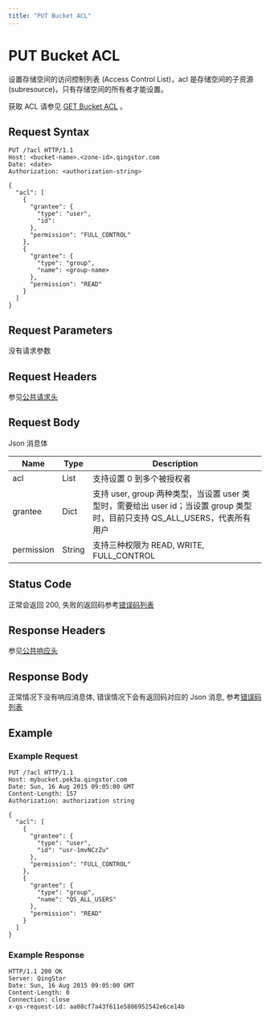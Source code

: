 ```yaml
---
title: "PUT Bucket ACL"
---
```


# PUT Bucket ACL

设置存储空间的访问控制列表 (Access Control List)，acl 是存储空间的子资源 (subresource)，只有存储空间的所有者才能设置。

获取 ACL 请参见 [GET Bucket ACL](../get_acl) 。

## Request Syntax

```http
PUT /?acl HTTP/1.1
Host: <bucket-name>.<zone-id>.qingstor.com
Date: <date>
Authorization: <authorization-string>

{
  "acl": [
    {
      "grantee": {
        "type": "user",
        "id":
      },
      "permission": "FULL_CONTROL"
    },
    {
      "grantee": {
        "type": "group",
        "name": <group-name>
      },
      "permission": "READ"
    }
  ]
}
```

## Request Parameters

没有请求参数

## Request Headers

参见[公共请求头](../../../common_header#请求头字段-request-header)

## Request Body

Json 消息体

| Name | Type | Description |
| --- | --- | --- |
| acl | List | 支持设置 0 到多个被授权者 |
| grantee | Dict | 支持 user, group 两种类型，当设置 user 类型时，需要给出 user id；当设置 group 类型时，目前只支持 QS_ALL_USERS，代表所有用户 |
| permission | String | 支持三种权限为 READ, WRITE, FULL_CONTROL |


## Status Code

正常会返回 200,  失败的返回码参考[错误码列表](../../../error_code/)

## Response Headers

参见[公共响应头](../../../common_header#响应头字段-response-header)

## Response Body

正常情况下没有响应消息体, 错误情况下会有返回码对应的 Json 消息, 参考[错误码列表](../../../error_code/)


## Example

### Example Request

```http
PUT /?acl HTTP/1.1
Host: mybucket.pek3a.qingstor.com
Date: Sun, 16 Aug 2015 09:05:00 GMT
Content-Length: 157
Authorization: authorization string

{
  "acl": [
    {
      "grantee": {
        "type": "user",
        "id": "usr-1mvNCzZu"
      },
      "permission": "FULL_CONTROL"
    },
    {
      "grantee": {
        "type": "group",
        "name": "QS_ALL_USERS"
      },
      "permission": "READ"
    }
  ]
}
```

### Example Response

```http
HTTP/1.1 200 OK
Server: QingStor
Date: Sun, 16 Aug 2015 09:05:00 GMT
Content-Length: 0
Connection: close
x-qs-request-id: aa08cf7a43f611e5886952542e6ce14b
```
